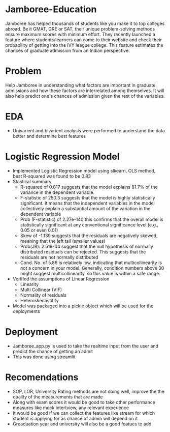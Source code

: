 # Jamboree-Education
Jamboree has helped thousands of students like you make it to top colleges abroad. Be it GMAT, GRE or SAT, their unique problem-solving methods ensure maximum scores with minimum effort. They recently launched a feature where students/learners can come to their website and check their probability of getting into the IVY league college. This feature estimates the chances of graduate admission from an Indian perspective.

# Problem
Help Jamboree in understanding what factors are important in graduate admissions and how these factors are interrelated among themselves. It will also help predict one's chances of admission given the rest of the variables.

# EDA
- Univarient and bivarient analysis were performed to understand the data better and determine best features

# Logistic Regression Model
- Implemented Logistic Regression model using slkearn, OLS method, best R-squared was found to be 0.83
- Stastical summary
  - R-squared of 0.817 suggests that the model explains 81.7% of the variance in the dependent variable.
  - F-statistic of 250.3 suggests that the model is highly statistically significant. It means that the independent variables in the model collectively explain a substantial amount of the variation in the dependent variable
  - Prob (F-statistic) of 2.27e-140 this confirms that the overall model is statistically significant at any conventional significance level (e.g., 0.05 or even 0.01)
  - Skew of -1.139 suggests that the residuals are negatively skewed, meaning that the left tail (smaller values)
  - Prob(JB): 2.51e-44 suggest that the null hypothesis of normally distributed residuals can be rejected. This suggests that the residuals are not normally distributed
  - Cond. No. of 5.86 is relatively low, indicating that multicollinearity is not a concern in your model. Generally, condition numbers above 30 might suggest multicollinearity, so this value is within a safe range.
- Verified the assumptions of Linear Regression
  - Linearity
  - Multi Collinear (VIF)
  - Normality of residuals
  - Heteroskedastifity
- Model was packaged into a pickle object which will be used for the deployments

# Deployment
- Jamboree_app.py is used to take the realtime input from the user and predict the chance of getting an admit
- This was done using streamlit

# Recomendations
- SOP, LOR, University Rating methods are not doing well, improve the the quality of the measurements that are made
- Along with exam scores it would be good to take other performance measures like mock intertview, any relevant experience
- It would be good if we can collect the features like stream for which student is applying for as chance of admin will depend on it
- Greaduation year and university will also be a good featues to add
